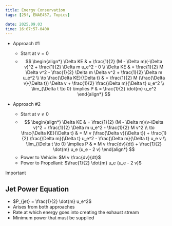 ```yaml
---
title: Energy Conservation
tags: [25f, ENAE457, Topics]

date: 2025.09.03
time: 16:07:57-0400
---
```


- Approach #1

    - Start at $v = 0$
    - $$
        \begin{align*}
            \Delta KE & = \frac{1}{2} (M - \Delta m)(-\Delta v)^2 + \frac{1}{2} \Delta m u_e^2 - 0 \\
            \Delta KE & = \frac{1}{2} M \Delta v^2 - \frac{1}{2} \Delta m \Delta v^2 + \frac{1}{2} \Delta m u_e^2 \\
            \to \frac{\Delta KE}{\Delta t} & = \frac{1}{2} M (\frac{\Delta  v}{\Delta t}) \Delta v + \frac{1}{2} \frac{\Delta m}{\Delta t} u_e^2 \\
            \lim_{\Delta t \to 0} \implies P & = \frac{1}{2} \dot{m} u_e^2
        \end{align*}
      $$

- Approach #2
    - Start at $v \neq 0$
    - $$
        \begin{align*}
            \Delta KE & = \frac{1}{2} (M - \Delta m)(v-\Delta v)^2 + \frac{1}{2} \Delta m u_e^2 - \frac{1}{2} M v^2 \\
            \to \frac{\Delta KE}{\Delta t} & = M v (\frac{\Delta  v}{\Delta t}) + \frac{1}{2} \frac{\Delta m}{\Delta t} u_e^2 - \frac{\Delta m}{\Delta t} u_e v \\
            \lim_{\Delta t \to 0} \implies P & = M v \frac{dv}{dt} + \frac{1}{2} \dot{m} u_e (u_e - 2 v)
        \end{align*}
      $$
    - Power to Vehicle: $M v \frac{dv}{dt}$
    - Power to Propellant: $\frac{1}{2} \dot{m} u_e (u_e - 2 v)$

> [!IMPORTANT]
>
> ## Jet Power Equation
>
> - $P_{jet} = \frac{1}{2} \dot{m} u_e^2$
> - Arises from both approaches
> - Rate at which energy goes into creating the exhaust stream
> - Minimum power that must be supplied
